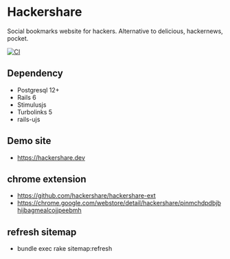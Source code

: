 # Hackershare

Social bookmarks website for hackers. Alternative to delicious, hackernews, pocket.

[![CI](https://github.com/hackershare/hackershare/workflows/CI/badge.svg)](https://github.com/hackershare/hackershare/actions)

## Dependency

* Postgresql 12+
* Rails 6
* Stimulusjs 
* Turbolinks 5
* rails-ujs

## Demo site

* https://hackershare.dev


## chrome extension

* https://github.com/hackershare/hackershare-ext
* https://chrome.google.com/webstore/detail/hackershare/pinmchdpdbjbhijbagmealcojjpeebmh

## refresh sitemap

* bundle exec rake sitemap:refresh
